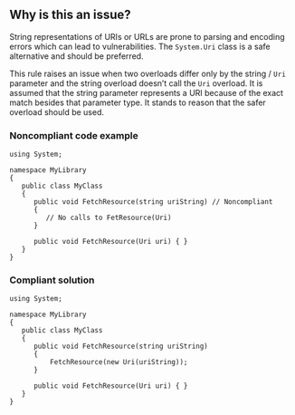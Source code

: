 ## Why is this an issue?

String representations of URIs or URLs are prone to parsing and encoding errors which can lead to vulnerabilities. The `System.Uri`
class is a safe alternative and should be preferred.

This rule raises an issue when two overloads differ only by the string / `Uri` parameter and the string overload doesn’t call the
`Uri` overload. It is assumed that the string parameter represents a URI because of the exact match besides that parameter type. It stands
to reason that the safer overload should be used.

### Noncompliant code example

    using System;
    
    namespace MyLibrary
    {
       public class MyClass
       {
          public void FetchResource(string uriString) // Noncompliant
          {
             // No calls to FetResource(Uri)
          }
    
          public void FetchResource(Uri uri) { }
       }
    }

### Compliant solution

    using System;
    
    namespace MyLibrary
    {
       public class MyClass
       {
          public void FetchResource(string uriString)
          {
              FetchResource(new Uri(uriString));
          }
    
          public void FetchResource(Uri uri) { }
       }
    }